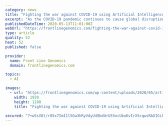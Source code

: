 ```yaml
---
category: news
title: "Fighting the war against COVID-19 using Artificial Intelligence"
excerpt: "As the COVID-19 pandemic continues to cause global disruption and continues to infect the population, the race is on to […]"
publishedDateTime: 2020-05-13T11:01:00Z
webUrl: "https://frontlinegenomics.com/fighting-the-war-against-covid-19-using-artificial-intelligence/"
type: article
quality: 52
heat: 52
published: false

provider:
  name: Front Line Genomics
  domain: frontlinegenomics.com

topics:
  - AI

images:
  - url: "https://frontlinegenomics.com/wp-content/uploads/2020/05/artificial-intelligence-3382507_1920.jpg"
    width: 1920
    height: 1280
    title: "Fighting the war against COVID-19 using Artificial Intelligence"

secured: "7+wSsV8t/rO5x7ImI1l5Gw3hRyVdyU49bdUrU5SncUbuKvIrX5cqwsRAUIGikAaQQAu2UroVQdnpDhM/2ORcufAc7292JtOMnVQUlMj53ZaSYRUexfvBo5MwjffAEzPtozmzr/pdT+jmQG+2bbe3fCkNhFpHfuFuIs0RRX4jvsE0FGpcBCM+dfAeXTXuhFSpDa4fX8hnlO8Lep2js7RCBoqQrCm4NhsKRGoZOwvnEW5wfgKvYrOQkE5DWlsaqjP+RYu+ZR7nYVsF0IlI8LOTMOS23zCT+SHIL5ZKSgdN/PY8MX9ScxB3+fIkRWB02e9vhl+OP5/m5gy5QHaJM85MwGGn6qul0E5k3+pzeAygvENacFJvEB7v0jcZYnj/Y8YILdwvXey2I2dOyaxoU5ti+6AeqF7hpKx863hAY3Oj6y4JYAfFh4SCHxIbu+TR+vR7pkSWhxqzw08WscWuICSFRE3SgUkxhwFz3lfVr4e561Y=;7XByc3olMpOtROwhKB0FGQ=="
---
```


